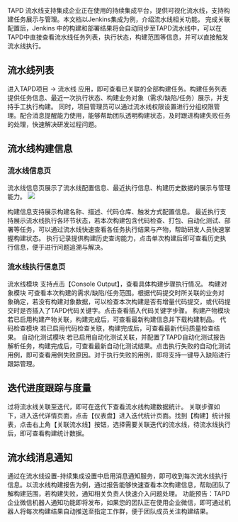TAPD 流水线支持集成企业正在使用的持续集成平台，提供可视化流水线，支持构建任务展示与管理。本文档以Jenkins集成为例，介绍流水线相关功能。
完成关联配置后，Jenkins 中的构建和部署结果将会自动同步至TAPD流水线中，可以在TAPD中直接查看流水线任务列表，执行状态，构建范围等信息，并可以直接触发流水线执行。



## 流水线列表
进入TAPD项目 -> 流水线 应用，即可查看已关联的全部构建任务。构建任务列表提供任务信息、最近一次执行状态、构建业务对象（需求/缺陷/任务）展示，并支持手工执行构建。
同时，项目管理员可以通过流水线权限设置进行分组权限管理。配合消息提醒能力使用，能够帮助团队透明构建状态，及时跟进构建失败任务的处理，快速解决研发过程问题。


## 流水线构建信息
### 流水线信息页
流水线信息页展示了流水线配置信息、最近执行信息、构建历史数据的展示与管理能力。
 ![](https://main.qcloudimg.com/raw/622e1513c0e2005555b5cfcf9f856edb.png)
 
 
 
构建信息支持展示构建名称、描述、代码仓库、触发方式配置信息。
最近执行支持展示流水线执行各环节状态，若本次构建包含代码检查、打包、自动化测试、部署等任务，可以通过流水线快速查看各任务执行结果与产物，帮助研发人员快速掌握构建状态。
执行记录提供构建历史查询能力，点击单次构建后即可查看历史执行信息，便于进行问题追溯与解决。
### 流水线执行信息页
流水线模块
支持点击【Console Output】，查看具体构建步骤执行情况。
构建对象模块
可查看本次构建的需求/缺陷/任务范围。根据代码提交时所关联的业务对象确定，若没有构建对象数据，可以检查本次构建是否有增量代码提交，或代码提交时是否插入了TAPD代码关键字。点击查看插入代码关键字步骤。
构建产物模块
若已启用构建产物关联，构建完成后，可查看最新构建信息并下载构建制品。
代码检查模块
若已启用代码检查关联，构建完成后，可查看最新代码质量检查结果。
自动化测试模块
若已启用自动化测试关联，并配置了TAPD自动化测试报告解析任务，构建完成后，可查看最新自动化测试结果。点击执行失败的自动化测试用例，即可查看用例失败原因。对于执行失败的用例，即将支持一键导入缺陷进行跟踪管理。

## 迭代进度跟踪与度量
过将流水线关联至迭代，即可在迭代下查看流水线构建数据统计。
关联步骤如下，进入迭代详情页面，点击【仪表盘】进入迭代统计页面。找到【构建】统计报表，点击右上角【关联流水线】按钮，选择需要关联迭代的流水线，待流水线执行后，即可查看构建统计数据。
 


## 流水线消息通知
通过在流水线设置-持续集成设置中启用消息通知服务，即可收到每次流水线执行信息。以流水线构建报告为例，通过报告能够快速查看本次构建信息，帮助团队了解构建范围，若构建失败，通知相关负责人快速介入问题处理。
功能预告：TAPD企业微信机器人通知功能即将发布，如果您的团队正在使用企业微信，即可通过机器人将每次构建结果自动推送至指定工作群，便于团队成员关注构建结果。

